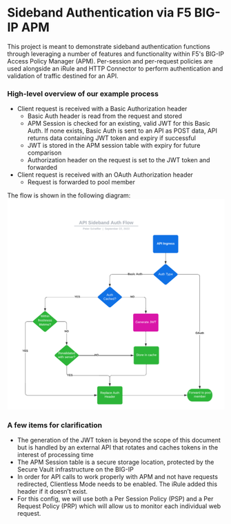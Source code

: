 # Sideband Authentication via F5 BIG-IP APM

This project is meant to demonstrate sideband authentication functions through leveraging a number of features and functionality within F5's BIG-IP Access Policy Manager (APM). Per-session and per-request policies are used alongside an iRule and HTTP Connector to perform authentication and validation of traffic destined for an API.

### High-level overview of our example process
- Client request is received with a Basic Authorization header
  - Basic Auth header is read from the request and stored
  - APM Session is checked for an existing, valid JWT for this Basic Auth.  If none exists, Basic Auth is sent to an API as POST data, API returns data containing JWT token and expiry if successful
  - JWT is stored in the APM session table with expiry for future comparison
  - Authorization header on the request is set to the JWT token and forwarded
- Client request is received with an OAuth Authorization header
  - Request is forwarded to pool member

The flow is shown in the following diagram:
![API Flowchart](/images/APISidebandAuthFlow.png)


### A few items for clarification
- The generation of the JWT token is beyond the scope of this document but is handled by an external API that rotates and caches tokens in the interest of processing time
- The APM Session table is a secure storage location, protected by the Secure Vault infrastructure on the BIG-IP 
- In order for API calls to work properly with APM and not have requests redirected, Clientless Mode needs to be enabled.  The iRule added this header if it doesn’t exist.
- For this config, we will use both a Per Session Policy (PSP) and a Per Request Policy (PRP) which will allow us to monitor each individual web request.  

